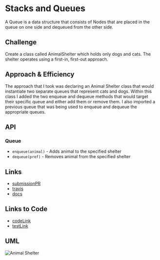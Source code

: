 # Stacks and Queues
A Queue is a data structure that consists of Nodes that are placed in the queue on one side and dequeued from the other side.

## Challenge
Create a class called AnimalShelter which holds only dogs and cats. The shelter operates using a first-in, first-out approach.

## Approach & Efficiency
The approach that I took was declaring an Animal Shelter class that would instantiate two separate queues that represent cats and dogs. Within this class I added the two enqueue and dequeue methods that would target their specific queue and either add them or remove them. I also imported a previous queue that was being used to enqueue and dequeue the appropriate queues.

## API
### Queue
* `enqueue(animal)` - Adds animal to the specified shelter
* `dequeue(pref)` - Removes animal from the specified shelter

## Links
* [submissionPR](https://github.com/trevorthompson-401-advanced-javascript/data-structures-and-algorithms/pull/18)
* [travis](https://travis-ci.com/trevorthompson-401-advanced-javascript/data-structures-and-algorithms/builds/145576945)
* [docs](/docs)

## Links to Code
* [codeLink](fifo-animal-shelter.js)
* [testLink](__tests__/fifo-animal-shelter.test.js)

## UML
![Animal Shelter]()

